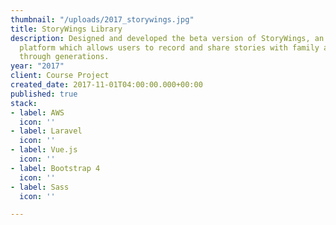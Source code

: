 ```yaml
---
thumbnail: "/uploads/2017_storywings.jpg"
title: StoryWings Library
description: Designed and developed the beta version of StoryWings, an online streamlined
  platform which allows users to record and share stories with family and friends
  through generations.
year: "2017"
client: Course Project
created_date: 2017-11-01T04:00:00.000+00:00
published: true
stack:
- label: AWS
  icon: ''
- label: Laravel
  icon: ''
- label: Vue.js
  icon: ''
- label: Bootstrap 4
  icon: ''
- label: Sass
  icon: ''

---
```

